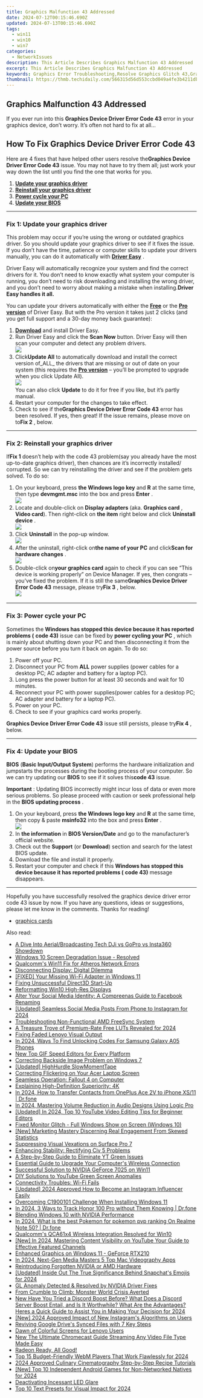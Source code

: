 ```yaml
---
title: Graphics Malfunction 43 Addressed
date: 2024-07-12T00:15:46.690Z
updated: 2024-07-13T00:15:46.690Z
tags:
  - win11
  - win10
  - win7
categories:
  - NetworkIssues
description: This Article Describes Graphics Malfunction 43 Addressed
excerpt: This Article Describes Graphics Malfunction 43 Addressed
keywords: Graphics Error Troubleshooting,Resolve Graphics Glitch 43,Graphics System Fix 43,Fix Graphics Issue #43,Malfunctioning Graphics Resolution 43,Address Graphics Error #43 in Software,Graphic System Debug 43 Fixes
thumbnail: https://thmb.techidaily.com/566315d56d553ccbd049a4fe3b4211dbde8cabf2cb29973d2f7eb7ff1fc0e46d.jpg
---
```


## Graphics Malfunction 43 Addressed

If you ever run into this **Graphics Device Driver Error Code 43**  error in your graphics device, don’t worry. It’s often not hard to fix at all…

## How To Fix Graphics Device Driver Error Code 43

 Here are 4 fixes that have helped other users resolve the**Graphics Device Driver Error Code 43** issue. You may not have to try them all; just work your way down the list until you find the one that works for you.

1. [**Update your graphics driver**](#F1)
2. [**Reinstall your graphics driver**](#F2)
3. [**Power cycle your PC**](#F3)
4. [**Update your BIOS**](#F4)

---

### Fix 1: Update your graphics driver

 This problem may occur if you’re using the wrong or outdated graphics driver. So you should update your graphics driver to see if it fixes the issue. If you don’t have the time, patience or computer skills to update your drivers manually, you can do it automatically with **[Driver Easy](https://tools.techidaily.com/drivereasy/download/)**  .

 Driver Easy will automatically recognize your system and find the correct drivers for it. You don’t need to know exactly what system your computer is running, you don’t need to risk downloading and installing the wrong driver, and you don’t need to worry about making a mistake when installing.**Driver Easy handles it all.**

 You can update your drivers automatically with either the [**Free**](https://tools.techidaily.com/drivereasy/download/) or the [**Pro version**](https://tools.techidaily.com/drivereasy/download/) of Driver Easy. But with the Pro version it takes just 2 clicks (and you get full support and a 30-day money back guarantee):

1. **[Download](https://tools.techidaily.com/drivereasy/download/)** [](https://tools.techidaily.com/drivereasy/download/) and install Driver Easy.
2. Run Driver Easy and click the **Scan Now** button. Driver Easy will then scan your computer and detect any problem drivers.  
![](https://images.drivereasy.com/wp-content/uploads/2018/07/img_5b46ffcde1143.jpg)
3. Click**Update All** to automatically download and install the correct version of_ALL_ the drivers that are missing or out of date on your system (this requires the [**Pro version**](https://tools.techidaily.com/drivereasy/download/) – you’ll be prompted to upgrade when you click Update All).  
![](https://images.drivereasy.com/wp-content/uploads/2018/07/img_5b472528c2b06.jpg)  
 You can also click **Update** to do it for free if you like, but it’s partly manual.
4. Restart your computer for the changes to take effect.
5. Check to see if the**Graphics Device Driver Error Code 43** error has been resolved. If yes, then great! If the issue remains, please move on to**Fix 2** , below.

---

### Fix 2: Reinstall your graphics driver

 If**Fix 1**  doesn’t help with the code 43 problem(say you already have the most up-to-date graphics driver), then chances are it’s incorrectly installed/ corrupted. So we can try reinstalling the driver and see if the problem gets solved. To do so:

1. On your keyboard, press **the Windows logo key** and **R**  at the same time, then type **devmgmt.msc** into the box and press **Enter** .  
![](https://images.drivereasy.com/wp-content/uploads/2018/09/img_5b91effe026eb.png)
2. Locate and double-click on **Display adapters**  (aka. **Graphics card** , **Video card**). Then right-click on **the item** right below and click **Uninstall device** .  
![](https://images.drivereasy.com/wp-content/uploads/2018/09/img_5b91f0b245dd2.jpg)
3. Click **Uninstall**   in the pop-up window.  
![](https://images.drivereasy.com/wp-content/uploads/2018/09/img_5b91f147059a0.png)
4. After the uninstall, right-click on**the name of your PC** and click**Scan for hardware changes** .  
![](https://images.drivereasy.com/wp-content/uploads/2018/09/img_5b9b838add712.jpg)
5. Double-click on**your graphics card** again to check if you can see “This device is working properly” on Device Manager. If yes, then congrats – you’ve fixed the problem. If it is still the same**Graphics Device Driver Error Code 43** message, please try**Fix 3** , below.  
![](https://images.drivereasy.com/wp-content/uploads/2018/09/img_5b9b841ab4dd2.jpg)

---

### Fix 3: Power cycle your PC

 Sometimes the **Windows has stopped this device because it has reported problems (** **code 43)** issue can be fixed by **power cycling your PC** , which is mainly about shutting down your PC and then disconnecting it from the power source before you turn it back on again. To do so:

1. Power off your PC.
2. Disconnect your PC from **ALL**   power supplies (power cables for a desktop PC; AC adapter and battery for a laptop PC).
3. Long press the power button for at least 30 seconds and wait for 10 minutes.
4. Reconnect your PC with power supplies(power cables for a desktop PC; AC adapter and battery for a laptop PC).
5. Power on your PC.
6. Check to see if your graphics card works properly.

**Graphics Device Driver Error Code 43** issue still persists, please try**Fix 4** , below.

---

### Fix 4: Update your BIOS

**BIOS**   (**Basic Input/Output System**) performs the hardware initialization and jumpstarts the processes during the booting process of your computer. So we can try updating our **BIOS**   to see if it solves this**code 43** issue.

**Important** : Updating BIOS incorrectly might incur loss of data or even more serious problems. So please proceed with caution or seek professional help in the **BIOS updating process** .

1. On your keyboard, press **the Windows logo key**   and **R**   at the same time, then copy & paste **msinfo32**  into the box and press **Enter** .  
![](https://images.drivereasy.com/wp-content/uploads/2018/08/img_5b714e5d73e95.png)
2. In **the information** in **BIOS Version/Date**  and go to the manufacturer’s official website.
3. Check out the **Support** (or **Download**) section and search for the latest BIOS update.
4. Download the file and install it properly.
5. Restart your computer and check if this   **Windows has stopped this device because it has reported problems (** **code 43)** message disappears.

---

 Hopefully you have successfully resolved the graphics device driver error code 43 issue by now. If you have any questions, ideas or suggestions, please let me know in the comments. Thanks for reading!

* [graphics cards](https://tools.techidaily.com/drivereasy/download/)

<ins class="adsbygoogle"
     style="display:block"
     data-ad-format="autorelaxed"
     data-ad-client="ca-pub-7571918770474297"
     data-ad-slot="1223367746"></ins>



<ins class="adsbygoogle"
     style="display:block"
     data-ad-client="ca-pub-7571918770474297"
     data-ad-slot="8358498916"
     data-ad-format="auto"
     data-full-width-responsive="true"></ins>



<span class="atpl-alsoreadstyle">Also read:</span>
<div><ul>
<li><a href="https://extra-hints.techidaily.com/a-dive-into-aerialbroadcasting-tech-dji-vs-gopro-vs-insta360-showdown/"><u>A Dive Into Aerial/Broadcasting Tech  DJi vs GoPro vs Insta360 Showdown</u></a></li>
<li><a href="https://network-issues.techidaily.com/windows-10-screen-degradation-issue-resolved/"><u>Windows 10 Screen Degradation Issue - Resolved</u></a></li>
<li><a href="https://network-issues.techidaily.com/qualcomms-win11-fix-for-atheros-network-errors/"><u>Qualcomm's Win11 Fix for Atheros Network Errors</u></a></li>
<li><a href="https://network-issues.techidaily.com/disconnecting-display-digital-dilemma/"><u>Disconnecting Display: Digital Dilemma</u></a></li>
<li><a href="https://network-issues.techidaily.com/fixed-your-missing-wi-fi-adapter-in-windows-11/"><u>[FIXED] Your Missing Wi-Fi Adapter in Windows 11</u></a></li>
<li><a href="https://network-issues.techidaily.com/fixing-unsuccessful-direct3d-start-up/"><u>Fixing Unsuccessful Direct3D Start-Up</u></a></li>
<li><a href="https://network-issues.techidaily.com/reformatting-win10-high-res-displays/"><u>Reformatting Win10 High-Res Displays</u></a></li>
<li><a href="https://facebook.techidaily.com/alter-your-social-media-identity-a-compreenas-guide-to-facebook-renaming/"><u>Alter Your Social Media Identity: A Compreenas Guide to Facebook Renaming</u></a></li>
<li><a href="https://snapchat-videos.techidaily.com/updated-seamless-social-media-posts-from-phone-to-instagram-for-2024/"><u>[Updated] Seamless Social Media Posts  From Phone to Instagram for 2024</u></a></li>
<li><a href="https://network-issues.techidaily.com/troubleshooting-non-functional-amd-freesync-system/"><u>Troubleshooting Non-Functional AMD FreeSync System</u></a></li>
<li><a href="https://extra-tips.techidaily.com/a-treasure-trove-of-premium-rate-free-luts-revealed-for-2024/"><u>A Treasure Trove of Premium-Rate Free LUTs Revealed for 2024</u></a></li>
<li><a href="https://network-issues.techidaily.com/fixing-faded-lenovo-visual-output/"><u>Fixing Faded Lenovo Visual Output</u></a></li>
<li><a href="https://sim-unlock.techidaily.com/in-2024-ways-to-find-unlocking-codes-for-samsung-galaxy-a05-phones-by-drfone-android/"><u>In 2024, Ways To Find Unlocking Codes For Samsung Galaxy A05 Phones</u></a></li>
<li><a href="https://ai-video-apps.techidaily.com/new-top-gif-speed-editors-for-every-platform/"><u>New Top GIF Speed Editors for Every Platform</u></a></li>
<li><a href="https://network-issues.techidaily.com/correcting-backside-image-problem-on-windows-7/"><u>Correcting Backside Image Problem on Windows 7</u></a></li>
<li><a href="https://desktop-recording.techidaily.com/updated-highhurdle-slowmomenttape/"><u>[Updated] HighHurdle SlowMomentTape</u></a></li>
<li><a href="https://network-issues.techidaily.com/correcting-flickering-on-your-acer-laptop-screen/"><u>Correcting Flickering on Your Acer Laptop Screen</u></a></li>
<li><a href="https://network-issues.techidaily.com/seamless-operation-fallout-4-on-computer/"><u>Seamless Operation: Fallout 4 on Computer</u></a></li>
<li><a href="https://network-issues.techidaily.com/explaining-high-definition-superiority-4k/"><u>Explaining High-Definition Superiority: 4K</u></a></li>
<li><a href="https://android-transfer.techidaily.com/in-2024-how-to-transfer-contacts-from-oneplus-ace-2v-to-iphone-xs11-drfone-by-drfone-transfer-from-android-transfer-from-android/"><u>In 2024, How to Transfer Contacts from OnePlus Ace 2V to iPhone XS/11 | Dr.fone</u></a></li>
<li><a href="https://extra-approaches.techidaily.com/in-2024-mastering-volume-reduction-in-audio-designs-using-logic-pro/"><u>In 2024, Mastering Volume Reduction in Audio Designs Using Logic Pro</u></a></li>
<li><a href="https://youtube-lab.techidaily.com/ed-in-2024-top-10-youtube-video-editing-tips-for-beginner-editors/"><u>[Updated] In 2024, Top 10 YouTube Video Editing Tips for Beginner Editors</u></a></li>
<li><a href="https://network-issues.techidaily.com/fixed-monitor-glitch-full-windows-show-on-screen-windows-10/"><u>Fixed Monitor Glitch - Full Windows Show on Screen (Windows 10)</u></a></li>
<li><a href="https://facebook-video-files.techidaily.com/new-marketing-mastery-discerning-real-engagement-from-skewed-statistics/"><u>[New] Marketing Mastery  Discerning Real Engagement From Skewed Statistics</u></a></li>
<li><a href="https://network-issues.techidaily.com/suppressing-visual-vexations-on-surface-pro-7/"><u>Suppressing Visual Vexations on Surface Pro 7</u></a></li>
<li><a href="https://network-issues.techidaily.com/enhancing-stability-rectifying-civ-5-problems/"><u>Enhancing Stability: Rectifying Civ 5 Problems</u></a></li>
<li><a href="https://network-issues.techidaily.com/a-step-by-step-guide-to-eliminate-yt-green-issues/"><u>A Step-by-Step Guide to Eliminate YT Green Issues</u></a></li>
<li><a href="https://network-issues.techidaily.com/essential-guide-to-upgrade-your-computers-wireless-connection/"><u>Essential Guide to Upgrade Your Computer's Wireless Connection</u></a></li>
<li><a href="https://network-issues.techidaily.com/successful-solution-to-nvidia-geforce-7025-on-win11/"><u>Successful Solution to NVIDIA GeForce 7025 on Win11</u></a></li>
<li><a href="https://network-issues.techidaily.com/diy-solutions-to-youtube-green-screen-anomalies/"><u>DIY Solutions to YouTube Green Screen Anomalies</u></a></li>
<li><a href="https://network-issues.techidaily.com/connectivity-troubles-wi-fi-fails/"><u>Connectivity Troubles: Wi-Fi Fails</u></a></li>
<li><a href="https://instagram-video-files.techidaily.com/updated-2024-approved-how-to-become-an-instagram-influencer-easily/"><u>[Updated] 2024 Approved  How to Become an Instagram Influencer Easily</u></a></li>
<li><a href="https://network-issues.techidaily.com/overcoming-c1900101-challenge-when-installing-windows-11/"><u>Overcoming C1900101 Challenge When Installing Windows 11</u></a></li>
<li><a href="https://android-location-track.techidaily.com/in-2024-3-ways-to-track-honor-100-pro-without-them-knowing-drfone-by-drfone-virtual-android/"><u>In 2024, 3 Ways to Track Honor 100 Pro without Them Knowing | Dr.fone</u></a></li>
<li><a href="https://network-issues.techidaily.com/blending-windows-10-with-nvidia-performance/"><u>Blending Windows 10 with NVIDIA Performance</u></a></li>
<li><a href="https://pokemon-go-android.techidaily.com/in-2024-what-is-the-best-pokemon-for-pokemon-pvp-ranking-on-realme-note-50-drfone-by-drfone-virtual-android/"><u>In 2024, What is the best Pokemon for pokemon pvp ranking On Realme Note 50? | Dr.fone</u></a></li>
<li><a href="https://network-issues.techidaily.com/qualcomms-qca61x4-wireless-integration-resolved-for-win10/"><u>Qualcomm's QCA61x4 Wireless Integration Resolved for Win10</u></a></li>
<li><a href="https://youtube-data.techidaily.com/n-2024-mastering-content-visibility-on-youtube-your-guide-to-effective-featured-channels/"><u>[New] In 2024, Mastering Content Visibility on YouTube  Your Guide to Effective Featured Channels</u></a></li>
<li><a href="https://network-issues.techidaily.com/enhanced-graphics-on-windows-11-geforce-rtx210/"><u>Enhanced Graphics on Windows 11 - GeForce RTX210</u></a></li>
<li><a href="https://extra-skills.techidaily.com/in-2024-next-gen-media-masters-5-top-mac-videography-apps/"><u>In 2024, Next-Gen Media Masters  5 Top Mac Videography Apps</u></a></li>
<li><a href="https://network-issues.techidaily.com/reintroducing-forgotten-nvidia-or-amd-hardware/"><u>Reintroducing Forgotten NVIDIA or AMD Hardware</u></a></li>
<li><a href="https://snapchat-videos.techidaily.com/updated-inside-out-the-true-significance-behind-snapchats-emojis-for-2024/"><u>[Updated] Inside Out  The True Significance Behind Snapchat's Emojis for 2024</u></a></li>
<li><a href="https://network-issues.techidaily.com/gl-anomaly-detected-and-resolved-by-nvidia-driver-fixes/"><u>GL Anomaly Detected & Resolved by NVIDIA Driver Fixes</u></a></li>
<li><a href="https://network-issues.techidaily.com/from-crumble-to-climb-monster-world-crisis-averted/"><u>From Crumble to Climb: Monster World Crisis Averted</u></a></li>
<li><a href="https://ai-video-editing.techidaily.com/1713963298888-new-have-you-tried-a-discord-boost-before-what-does-a-discord-server-boost-entail-and-is-it-worthwhile-what-are-the-advantages-heres-a-quick-guide-to-assist/"><u>New Have You Tried a Discord Boost Before? What Does a Discord Server Boost Entail, and Is It Worthwhile? What Are the Advantages? Heres a Quick Guide to Assist You in Making Your Decision for 2024</u></a></li>
<li><a href="https://instagram-video-recordings.techidaily.com/new-2024-approved-impact-of-new-instagrams-algorithms-on-users/"><u>[New] 2024 Approved  Impact of New Instagram's Algorithms on Users</u></a></li>
<li><a href="https://win11-tips.techidaily.com/reviving-google-drives-synced-files-with-7-key-steps/"><u>Reviving Google Drive's Synced Files with 7 Key Steps</u></a></li>
<li><a href="https://network-issues.techidaily.com/dawn-of-colorful-screens-for-lenovo-users/"><u>Dawn of Colorful Screens for Lenovo Users</u></a></li>
<li><a href="https://smart-video-editing.techidaily.com/new-the-ultimate-chromecast-guide-streaming-any-video-file-type-made-easy/"><u>New The Ultimate Chromecast Guide Streaming Any Video File Type Made Easy</u></a></li>
<li><a href="https://network-issues.techidaily.com/1719973974168-radeon-ready-all-good/"><u>Radeon Ready, All Good!</u></a></li>
<li><a href="https://some-approaches.techidaily.com/top-15-budget-friendly-webm-players-that-work-flawlessly-for-2024/"><u>Top 15 Budget-Friendly WebM Players That Work Flawlessly for 2024</u></a></li>
<li><a href="https://youtube-clips.techidaily.com/2024-approved-culinary-cinematography-step-by-step-recipe-tutorials/"><u>2024 Approved  Culinary Cinematography  Step-by-Step Recipe Tutorials</u></a></li>
<li><a href="https://screen-video-capture.techidaily.com/new-top-10-independent-android-games-for-non-networked-natives-for-2024/"><u>[New] Top 10 Independent Android Games for Non-Networked Natives for 2024</u></a></li>
<li><a href="https://network-issues.techidaily.com/deactivating-incessant-led-glare/"><u>Deactivating Incessant LED Glare</u></a></li>
<li><a href="https://some-skills.techidaily.com/top-10-text-presets-for-visual-impact-for-2024/"><u>Top 10 Text Presets for Visual Impact for 2024</u></a></li>
</ul></div>
